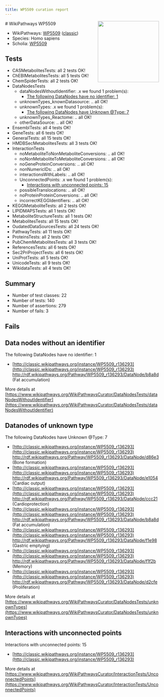 ```yaml
---
title: WP5509 curation report
---
```


<img style="float: right; width: 200px" src="https://upload.wikimedia.org/wikipedia/commons/thumb/8/83/Wplogo_with_text_500.png/640px-Wplogo_with_text_500.png" />
# WikiPathways WP5509

* WikiPathways: [WP5509](https://wikipathways.org/pathways/WP5509) ([classic](https://classic.wikipathways.org/instance/WP5509))
* Species: Homo sapiens
* Scholia: [WP5509](https://scholia.toolforge.org/wikipathways/WP5509)
## Tests
* CASMetabolitesTests: all 2 tests OK!
* ChEBIMetabolitesTests: all 5 tests OK!
* ChemSpiderTests: all 2 tests OK!
* DataNodesTests
    * dataNodesWithoutIdentifier: .x we found 1 problem(s):
        * [The following DataNodes have no identifier: 1](#d2d32fa0)
    * unknownTypes_knownDatasource: .. all OK!
    * unknownTypes: .x we found 1 problem(s):
        * [The following DataNodes have Unknown @Type: 7](#839973e5)
    * unknownTypes_Reactome: .. all OK!
    * otherDataSource: .. all OK!
* EnsemblTests: all 4 tests OK!
* GeneTests: all 6 tests OK!
* GeneralTests: all 15 tests OK!
* HMDBSecMetabolitesTests: all 3 tests OK!
* InteractionTests
    * noMetaboliteToNonMetaboliteConversions: .. all OK!
    * noNonMetaboliteToMetaboliteConversions: .. all OK!
    * noGeneProteinConversions: .. all OK!
    * nonNumericIDs: .. all OK!
    * interactionsWithLabels: .. all OK!
    * UnconnectedPoints: .x we found 1 problem(s):
        * [Interactions with unconnected points: 15](#7f1d407c)
    * possibleTranslocations: .. all OK!
    * noProteinProteinConversions: .. all OK!
    * incorrectKEGGIdentifiers: .. all OK!
* KEGGMetaboliteTests: all 2 tests OK!
* LIPIDMAPSTests: all 1 tests OK!
* MetaboliteStructureTests: all 1 tests OK!
* MetabolitesTests: all 15 tests OK!
* OudatedDataSourcesTests: all 24 tests OK!
* PathwayTests: all 11 tests OK!
* ProteinsTests: all 2 tests OK!
* PubChemMetabolitesTests: all 3 tests OK!
* ReferencesTests: all 6 tests OK!
* Sec2PriProjectTests: all 6 tests OK!
* UniProtTests: all 5 tests OK!
* UnicodeTests: all 9 tests OK!
* WikidataTests: all 4 tests OK!


## Summary

* Number of test classes: 22
* Number of tests: 140
* Number of assertions: 279
* Number of fails: 3

## Fails

<a name="d2d32fa0" />

## Data nodes without an identifier

The following DataNodes have no identifier: 1

* [http://classic.wikipathways.org/instance/WP5509_r136293](http://classic.wikipathways.org/instance/WP5509_r136293) http://rdf.wikipathways.org/Pathway/WP5509_r136293/DataNode/b8a8d (Fat
accumulation)


More details at [https://www.wikipathways.org/WikiPathwaysCurator/DataNodesTests/dataNodesWithoutIdentifier](https://www.wikipathways.org/WikiPathwaysCurator/DataNodesTests/dataNodesWithoutIdentifier)

<a name="839973e5" />

## Datanodes of unknown type

The following DataNodes have Unknown @Type: 7

* [http://classic.wikipathways.org/instance/WP5509_r136293](http://classic.wikipathways.org/instance/WP5509_r136293) http://rdf.wikipathways.org/Pathway/WP5509_r136293/DataNode/d86e3 (Bone formation)
* [http://classic.wikipathways.org/instance/WP5509_r136293](http://classic.wikipathways.org/instance/WP5509_r136293) http://rdf.wikipathways.org/Pathway/WP5509_r136293/DataNode/e1054 (Cardiac output)
* [http://classic.wikipathways.org/instance/WP5509_r136293](http://classic.wikipathways.org/instance/WP5509_r136293) http://rdf.wikipathways.org/Pathway/WP5509_r136293/DataNode/ccc21 (Cardioprotection)
* [http://classic.wikipathways.org/instance/WP5509_r136293](http://classic.wikipathways.org/instance/WP5509_r136293) http://rdf.wikipathways.org/Pathway/WP5509_r136293/DataNode/b8a8d (Fat
accumulation)
* [http://classic.wikipathways.org/instance/WP5509_r136293](http://classic.wikipathways.org/instance/WP5509_r136293) http://rdf.wikipathways.org/Pathway/WP5509_r136293/DataNode/f1e98 (Gastric
emptying)
* [http://classic.wikipathways.org/instance/WP5509_r136293](http://classic.wikipathways.org/instance/WP5509_r136293) http://rdf.wikipathways.org/Pathway/WP5509_r136293/DataNode/f1f2b (Memory)
* [http://classic.wikipathways.org/instance/WP5509_r136293](http://classic.wikipathways.org/instance/WP5509_r136293) http://rdf.wikipathways.org/Pathway/WP5509_r136293/DataNode/d2cfe (Proliferation)


More details at [https://www.wikipathways.org/WikiPathwaysCurator/DataNodesTests/unknownTypes](https://www.wikipathways.org/WikiPathwaysCurator/DataNodesTests/unknownTypes)

<a name="7f1d407c" />

## Interactions with unconnected points

Interactions with unconnected points: 15

* [http://classic.wikipathways.org/instance/WP5509_r136293](http://classic.wikipathways.org/instance/WP5509_r136293)


More details at [https://www.wikipathways.org/WikiPathwaysCurator/InteractionTests/UnconnectedPoints](https://www.wikipathways.org/WikiPathwaysCurator/InteractionTests/UnconnectedPoints)

